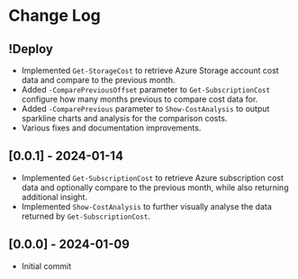 # Change Log

## !Deploy

* Implemented `Get-StorageCost` to retrieve Azure Storage account cost data and compare to the previous month.
* Added `-ComparePreviousOffset` parameter to `Get-SubscriptionCost` configure how many months previous to compare cost data for.
* Added `-ComparePrevious` parameter to `Show-CostAnalysis` to output sparkline charts and analysis for the comparison costs.
* Various fixes and documentation improvements.

## [0.0.1] - 2024-01-14

* Implemented `Get-SubscriptionCost` to retrieve Azure subscription cost data and optionally compare to the previous month, while also returning additional insight.
* Implemented `Show-CostAnalysis` to further visually analyse the data returned by `Get-SubscriptionCost`.

## [0.0.0] - 2024-01-09

* Initial commit

